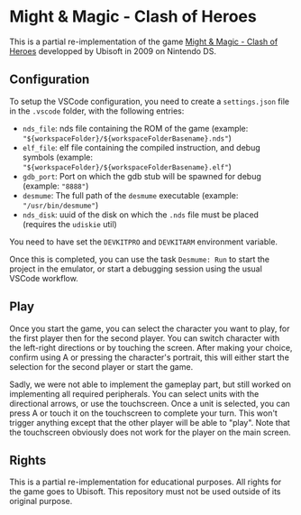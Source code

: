 # Might & Magic - Clash of Heroes

This is a partial re-implementation of the game [Might & Magic - Clash of Heroes](https://en.wikipedia.org/wiki/Might_%26_Magic:_Clash_of_Heroes) developped by Ubisoft in 2009 on Nintendo DS.

## Configuration

To setup the VSCode configuration, you need to create a `settings.json` file in the `.vscode` folder, with the following entries:

- `nds_file`: nds file containing the ROM of the game (example: `"${workspaceFolder}/${workspaceFolderBasename}.nds"`)
- `elf_file`: elf file containing the compiled instruction, and debug symbols (example: `"${workspaceFolder}/${workspaceFolderBasename}.elf"`)
- `gdb_port`: Port on which the gdb stub will be spawned for debug (example: `"8888"`)
- `desmume`: The full path of the `desmume` executable (example: `"/usr/bin/desmume"`)
- `nds_disk`: uuid of the disk on which the `.nds` file must be placed (requires the `udiskie` util)

You need to have set the `DEVKITPRO` and `DEVKITARM` environment variable.

Once this is completed, you can use the task `Desmume: Run` to start the project in the emulator, or start a debugging session using the usual VSCode workflow.

## Play

Once you start the game, you can select the character you want to play, for the first player then for the second player. You can switch character with the left-right directions or by touching the screen. After making your choice, confirm using A or pressing the character's portrait, this will either start the selection for the second player or start the game.

Sadly, we were not able to implement the gameplay part, but still worked on implementing all required peripherals. You can select units with the directional arrows, or use the touchscreen. Once a unit is selected, you can press A or touch it on the touchscreen to complete your turn. This won't trigger anything except that the other player will be able to "play". Note that the touchscreen obviously does not work for the player on the main screen.

## Rights

This is a partial re-implementation for educational purposes. All rights for the game goes to Ubisoft. This repository must not be used outside of its original purpose.
